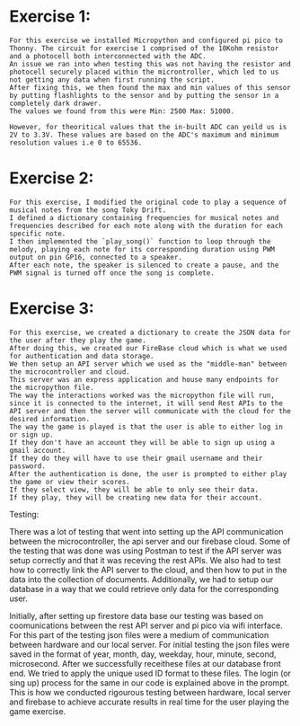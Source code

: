 # Exercise 1:

    For this exercise we installed Micropython and configured pi pico to Thonny. The circuit for exercise 1 comprised of the 10Kohm resistor and a photocell both interconnected with the ADC. 
    An issue we ran into when testing this was not having the resistor and photocell securely placed within the microntroller, which led to us not getting any data when first running the script. 
    After fixing this, we then found the max and min values of this sensor by putting flashlights to the sensor and by putting the sensor in a completely dark drawer. 
    The values we found from this were Min: 2500 Max: 51000.
    
    However, for theoritical values that the in-built ADC can yeild us is 2V to 3.3V. These values are based on the ADC's maximum and minimum resolution values i.e 0 to 65536. 

# Exercise 2:

    For this exercise, I modified the original code to play a sequence of musical notes from the song Toky Drift.
    I defined a dictionary containing frequencies for musical notes and frequencies described for each note along with the duration for each specific note. 
    I then implemented the `play_song()` function to loop through the melody, playing each note for its corresponding duration using PWM output on pin GP16, connected to a speaker. 
    After each note, the speaker is silenced to create a pause, and the PWM signal is turned off once the song is complete.

# Exercise 3:

    For this exercise, we created a dictionary to create the JSON data for the user after they play the game. 
    After doing this, we created our FireBase cloud which is what we used for authentication and data storage.
    We then setup an API server which we used as the "middle-man" between the microcontroller and cloud.
    This server was an express application and house many endpoints for the micropython file.
    The way the interactions worked was the micropython file will run, since it is connected to the internet, it will send Rest APIs to the API server and then the server will communicate with the cloud for the desired information.
    The way the game is played is that the user is able to either log in or sign up. 
    If they don't have an account they will be able to sign up using a gmail account. 
    If they do they will have to use their gmail username and their password.
    After the authentication is done, the user is prompted to either play the game or view their scores. 
    If they select view, they will be able to only see their data.
    If they play, they will be creating new data for their account.


Testing:

There was a lot of testing that went into setting up the API communication between the microcontroller, the api server and our firebase cloud.
Some of the testing that was done was using Postman to test if the API server was setup correctly and that it was receving the rest APIs.
We also had to test how to correctly link the API server to the cloud, and then how to put in the data into the collection of documents.
Additionally, we had to setup our database in a way that we could retrieve only data for the corresponding user.



Initially, after setting up firestore data base our testing was based on coomunications between the rest API server and pi pico via wifi interface. For this part of the testing json files were a medium of communication between hardware and our local server. For initial testing the json files were saved in the format of year, month, day, weekday, hour, minute, second, microsecond. After we successfully receithese files at our database front end. We tried to apply the unique used ID format to these files. The login (or sing up) process for the same in our code is explained above in the prompt. This is how we conducted rigourous testing between hardware, local server and firebase to achieve accurate results in real time for the user playing the game exercise. 
